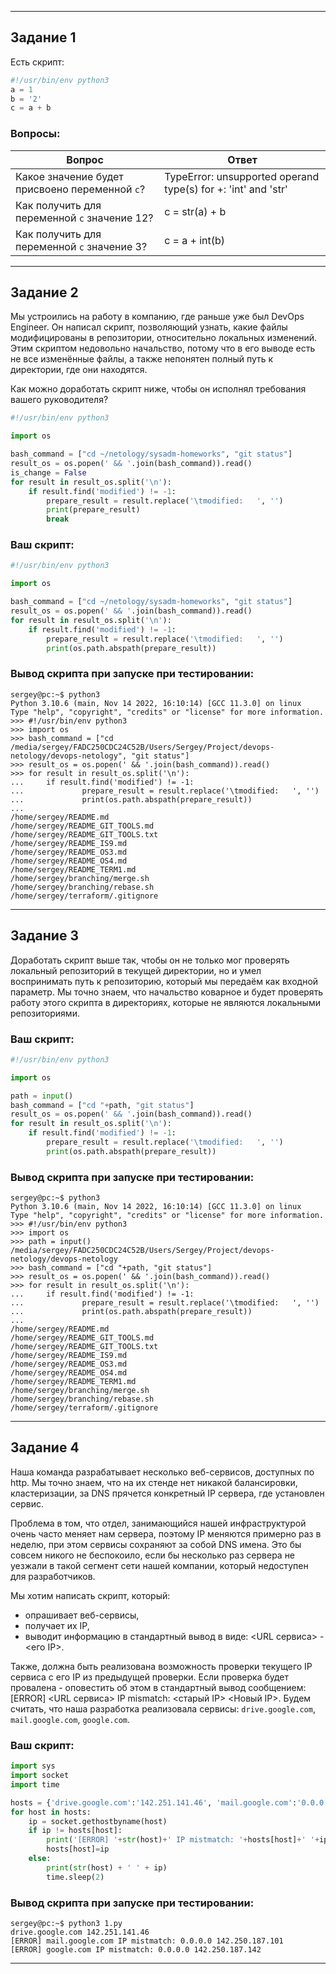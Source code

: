 ------

## Задание 1

Есть скрипт:
```python
#!/usr/bin/env python3
a = 1
b = '2'
c = a + b
```

### Вопросы:

| Вопрос  | Ответ |
| ------------- | ------------- |
| Какое значение будет присвоено переменной `c`?  | TypeError: unsupported operand type(s) for +: 'int' and 'str'  |
| Как получить для переменной `c` значение 12?  | c = str(a) + b  |
| Как получить для переменной `c` значение 3?  | c = a + int(b)  |

------

## Задание 2

Мы устроились на работу в компанию, где раньше уже был DevOps Engineer. Он написал скрипт, позволяющий узнать, какие файлы модифицированы в репозитории, относительно локальных изменений. Этим скриптом недовольно начальство, потому что в его выводе есть не все изменённые файлы, а также непонятен полный путь к директории, где они находятся. 

Как можно доработать скрипт ниже, чтобы он исполнял требования вашего руководителя?

```python
#!/usr/bin/env python3

import os

bash_command = ["cd ~/netology/sysadm-homeworks", "git status"]
result_os = os.popen(' && '.join(bash_command)).read()
is_change = False
for result in result_os.split('\n'):
    if result.find('modified') != -1:
        prepare_result = result.replace('\tmodified:   ', '')
        print(prepare_result)
        break
```

### Ваш скрипт:
```python
#!/usr/bin/env python3

import os

bash_command = ["cd ~/netology/sysadm-homeworks", "git status"]
result_os = os.popen(' && '.join(bash_command)).read()
for result in result_os.split('\n'):
    if result.find('modified') != -1:
        prepare_result = result.replace('\tmodified:   ', '')
        print(os.path.abspath(prepare_result))
```

### Вывод скрипта при запуске при тестировании:
```
sergey@pc:~$ python3
Python 3.10.6 (main, Nov 14 2022, 16:10:14) [GCC 11.3.0] on linux
Type "help", "copyright", "credits" or "license" for more information.
>>> #!/usr/bin/env python3
>>> import os
>>> bash_command = ["cd /media/sergey/FADC250CDC24C52B/Users/Sergey/Project/devops-netology/devops-netology", "git status"]
>>> result_os = os.popen(' && '.join(bash_command)).read()
>>> for result in result_os.split('\n'):
...     if result.find('modified') != -1:
...             prepare_result = result.replace('\tmodified:   ', '')
...             print(os.path.abspath(prepare_result))
... 
/home/sergey/README.md
/home/sergey/README_GIT_TOOLS.md
/home/sergey/README_GIT_TOOLS.txt
/home/sergey/README_IS9.md
/home/sergey/README_OS3.md
/home/sergey/README_OS4.md
/home/sergey/README_TERM1.md
/home/sergey/branching/merge.sh
/home/sergey/branching/rebase.sh
/home/sergey/terraform/.gitignore
```

------

## Задание 3

Доработать скрипт выше так, чтобы он не только мог проверять локальный репозиторий в текущей директории, но и умел воспринимать путь к репозиторию, который мы передаём как входной параметр. Мы точно знаем, что начальство коварное и будет проверять работу этого скрипта в директориях, которые не являются локальными репозиториями.

### Ваш скрипт:
```python
#!/usr/bin/env python3

import os

path = input()
bash_command = ["cd "+path, "git status"]
result_os = os.popen(' && '.join(bash_command)).read()
for result in result_os.split('\n'):
	if result.find('modified') != -1:
		prepare_result = result.replace('\tmodified:   ', '')
		print(os.path.abspath(prepare_result))
```

### Вывод скрипта при запуске при тестировании:
```
sergey@pc:~$ python3
Python 3.10.6 (main, Nov 14 2022, 16:10:14) [GCC 11.3.0] on linux
Type "help", "copyright", "credits" or "license" for more information.
>>> #!/usr/bin/env python3
>>> import os
>>> path = input()
/media/sergey/FADC250CDC24C52B/Users/Sergey/Project/devops-netology/devops-netology
>>> bash_command = ["cd "+path, "git status"]
>>> result_os = os.popen(' && '.join(bash_command)).read()
>>> for result in result_os.split('\n'):
...     if result.find('modified') != -1:
...             prepare_result = result.replace('\tmodified:   ', '')
...             print(os.path.abspath(prepare_result))
... 
/home/sergey/README.md
/home/sergey/README_GIT_TOOLS.md
/home/sergey/README_GIT_TOOLS.txt
/home/sergey/README_IS9.md
/home/sergey/README_OS3.md
/home/sergey/README_OS4.md
/home/sergey/README_TERM1.md
/home/sergey/branching/merge.sh
/home/sergey/branching/rebase.sh
/home/sergey/terraform/.gitignore

```

------

## Задание 4

Наша команда разрабатывает несколько веб-сервисов, доступных по http. Мы точно знаем, что на их стенде нет никакой балансировки, кластеризации, за DNS прячется конкретный IP сервера, где установлен сервис. 

Проблема в том, что отдел, занимающийся нашей инфраструктурой очень часто меняет нам сервера, поэтому IP меняются примерно раз в неделю, при этом сервисы сохраняют за собой DNS имена. Это бы совсем никого не беспокоило, если бы несколько раз сервера не уезжали в такой сегмент сети нашей компании, который недоступен для разработчиков. 

Мы хотим написать скрипт, который: 
- опрашивает веб-сервисы, 
- получает их IP, 
- выводит информацию в стандартный вывод в виде: <URL сервиса> - <его IP>. 

Также, должна быть реализована возможность проверки текущего IP сервиса c его IP из предыдущей проверки. Если проверка будет провалена - оповестить об этом в стандартный вывод сообщением: [ERROR] <URL сервиса> IP mismatch: <старый IP> <Новый IP>. Будем считать, что наша разработка реализовала сервисы: `drive.google.com`, `mail.google.com`, `google.com`.

### Ваш скрипт:
```python
import sys
import socket
import time

hosts = {'drive.google.com':'142.251.141.46', 'mail.google.com':'0.0.0.0', 'google.com':'0.0.0.0'}
for host in hosts:
    ip = socket.gethostbyname(host)
    if ip != hosts[host]:
        print('[ERROR] '+str(host)+' IP mistmatch: '+hosts[host]+' '+ip)
        hosts[host]=ip
    else:
        print(str(host) + ' ' + ip)
        time.sleep(2)
```

### Вывод скрипта при запуске при тестировании:
```
sergey@pc:~$ python3 1.py
drive.google.com 142.251.141.46
[ERROR] mail.google.com IP mistmatch: 0.0.0.0 142.250.187.101
[ERROR] google.com IP mistmatch: 0.0.0.0 142.250.187.142
```

------
